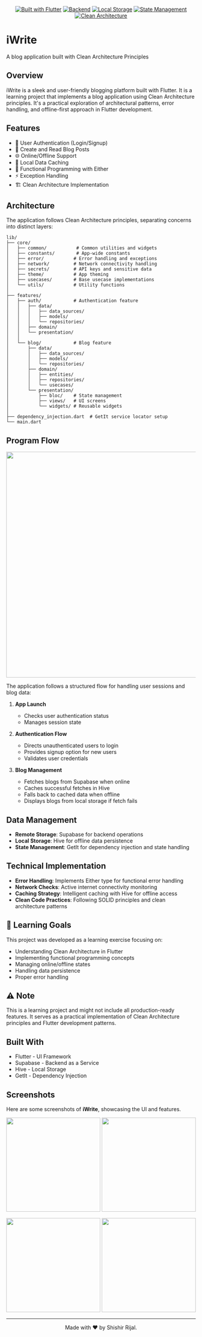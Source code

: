 
<div align="center">

[![Built with Flutter](https://img.shields.io/badge/Built%20with-Flutter-blue.svg)](https://flutter.dev/)
[![Backend](https://img.shields.io/badge/Backend-Supabase-green.svg)](https://supabase.io/)
[![Local Storage](https://img.shields.io/badge/Local%20Storage-Hive-orange.svg)](https://docs.hivedb.dev/)
[![State Management](https://img.shields.io/badge/State-GetIt-purple.svg)](https://pub.dev/packages/get_it)
[![Clean Architecture](https://img.shields.io/badge/Architecture-Clean-brightgreen.svg)](https://blog.cleancoder.com/uncle-bob/2012/08/13/the-clean-architecture.html)
</div>
 

# iWrite
A blog application built with Clean Architecture Principles


## Overview
iWrite is a sleek and user-friendly blogging platform built with Flutter. It is a learning project that implements a blog application using Clean Architecture principles. It's a practical exploration of architectural patterns, error handling, and offline-first approach in Flutter development.


## Features

- 🔐 User Authentication (Login/Signup)
- 📝 Create and Read Blog Posts
- 🌐 Online/Offline Support
- 💾 Local Data Caching
- 🎯 Functional Programming with Either
- ⚡ Exception Handling
- 🏗️ Clean Architecture Implementation

## Architecture

The application follows Clean Architecture principles, separating concerns into distinct layers:
```
lib/
├── core/
│   ├── common/           # Common utilities and widgets
│   ├── constants/        # App-wide constants
│   ├── error/           # Error handling and exceptions
│   ├── network/         # Network connectivity handling
│   ├── secrets/         # API keys and sensitive data
│   ├── theme/           # App theming
│   ├── usecases/        # Base usecase implementations
│   └── utils/           # Utility functions
│
├── features/
│   ├── auth/            # Authentication feature
│   │   ├── data/
│   │   │   ├── data_sources/
│   │   │   ├── models/
│   │   │   └── repositories/
│   │   ├── domain/
│   │   └── presentation/
│   │
│   └── blog/            # Blog feature
│       ├── data/
│       │   ├── data_sources/
│       │   ├── models/
│       │   └── repositories/
│       ├── domain/
│       │   ├── entities/
│       │   ├── repositories/
│       │   └── usecases/
│       └── presentation/
│           ├── bloc/    # State management
│           ├── views/   # UI screens
│           └── widgets/ # Reusable widgets
│
├── dependency_injection.dart  # GetIt service locator setup
└── main.dart

```
## Program Flow

<img src="https://github.com/user-attachments/assets/0e1743f0-e038-4fd2-b239-062f4d732a3c" width="600">

The application follows a structured flow for handling user sessions and blog data:

1. **App Launch**
   - Checks user authentication status
   - Manages session state

2. **Authentication Flow**
   - Directs unauthenticated users to login
   - Provides signup option for new users
   - Validates user credentials

3. **Blog Management**
   - Fetches blogs from Supabase when online
   - Caches successful fetches in Hive
   - Falls back to cached data when offline
   - Displays blogs from local storage if fetch fails

## Data Management

- **Remote Storage**: Supabase for backend operations
- **Local Storage**: Hive for offline data persistence
- **State Management**: GetIt for dependency injection and state handling

## Technical Implementation

- **Error Handling**: Implements Either type for functional error handling
- **Network Checks**: Active internet connectivity monitoring
- **Caching Strategy**: Intelligent caching with Hive for offline access
- **Clean Code Practices**: Following SOLID principles and clean architecture patterns

## 🎯 Learning Goals

This project was developed as a learning exercise focusing on:
- Understanding Clean Architecture in Flutter
- Implementing functional programming concepts
- Managing online/offline states
- Handling data persistence
- Proper error handling

## ⚠️ Note

This is a learning project and might not include all production-ready features. It serves as a practical implementation of Clean Architecture principles and Flutter development patterns.

## Built With

- Flutter - UI Framework
- Supabase - Backend as a Service
- Hive - Local Storage
- GetIt - Dependency Injection

## Screenshots

Here are some screenshots of **iWrite**, showcasing the UI and features.

<p align="center">
    <img src="https://github.com/user-attachments/assets/443e76e1-e86b-4d23-9400-3a9dcbcefd2d" width="250">
    <img src="https://github.com/user-attachments/assets/3d2a6031-e151-4091-95b1-2cce967dc988" width="250">
</p>

<p align="center">
    <img src="https://github.com/user-attachments/assets/47202fea-7514-48f9-a1e0-659468be6226" width="250">
    <img src="https://github.com/user-attachments/assets/a188a96e-9566-4969-8efd-4069ee958a68" width="250">
</p>



---

<div align="center">
Made with ❤️ by Shishir Rijal.
</div>
